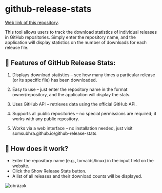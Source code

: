 # github-release-stats 

[Web link of this repository](https://bearstorm.github.io/github-release-stats/).

This tool allows users to track the download statistics of individual releases in GitHub repositories. Simply enter the repository name, and the application will display statistics on the number of downloads for each release file.

## 🔹 Features of GitHub Release Stats:

   1. Displays download statistics – see how many times a particular release (or its specific file) has been downloaded.

   2. Easy to use – just enter the repository name in the format owner/repository, and the application will display the stats.
    
   3. Uses GitHub API – retrieves data using the official GitHub API.
   
   4. Supports all public repositories – no special permissions are required; it works with any public repository.
   
   5. Works via a web interface – no installation needed, just visit somsubhra.github.io/github-release-stats.


## 🔹 How does it work?

  *  Enter the repository name (e.g., torvalds/linux) in the input field on the website.
  *  Click the Show Release Stats button.
  *  A list of all releases and their download counts will be displayed.

![obrázok](https://github.com/user-attachments/assets/a587f8b1-83c9-42d0-aa42-e6baa984937b)
